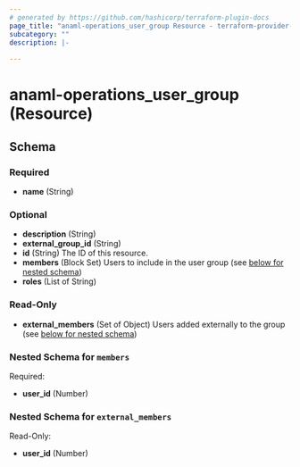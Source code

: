 ```yaml
---
# generated by https://github.com/hashicorp/terraform-plugin-docs
page_title: "anaml-operations_user_group Resource - terraform-provider-anaml-operations"
subcategory: ""
description: |-
  
---
```


# anaml-operations_user_group (Resource)





<!-- schema generated by tfplugindocs -->
## Schema

### Required

- **name** (String)

### Optional

- **description** (String)
- **external_group_id** (String)
- **id** (String) The ID of this resource.
- **members** (Block Set) Users to include in the user group (see [below for nested schema](#nestedblock--members))
- **roles** (List of String)

### Read-Only

- **external_members** (Set of Object) Users added externally to the group (see [below for nested schema](#nestedatt--external_members))

<a id="nestedblock--members"></a>
### Nested Schema for `members`

Required:

- **user_id** (Number)


<a id="nestedatt--external_members"></a>
### Nested Schema for `external_members`

Read-Only:

- **user_id** (Number)


